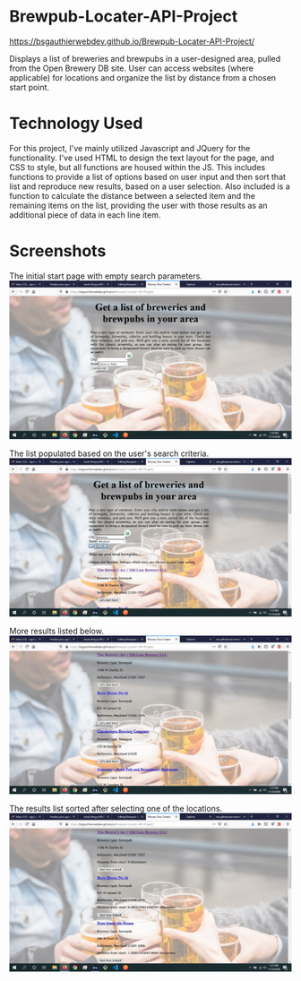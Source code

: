 # Brewpub-Locater-API-Project
https://bsgauthierwebdev.github.io/Brewpub-Locater-API-Project/

Displays a list of breweries and brewpubs in a user-designed area, pulled from the Open Brewery DB site. User can access websites (where applicable) for locations and organize the list by distance from a chosen start point.

# Technology Used
For this project, I've mainly utilized Javascript and JQuery for the functionality. I've used HTML to design the text layout for the page, and CSS to style, but all functions are housed within the JS. This includes functions to provide a list of options based on user input and then sort that list and reproduce new results, based on a user selection. Also included is a function to calculate the distance between a selected item and the remaining items on the list, providing the user with those results as an additional piece of data in each line item.

# Screenshots

The initial start page with empty search parameters.
<img src="https://github.com/BsgauthierWebDev/Brewpub-Locater-API-Project/blob/master/Screenshots/screenshot-opening.jpg" alt="Opening screen with empty search parameters">

The list populated based on the user's search criteria.
<img src="https://github.com/BsgauthierWebDev/Brewpub-Locater-API-Project/blob/master/Screenshots/search-list-1.jpg" alt="Search parameters filled and results populated on the screen">

More results listed below.
<img src="https://github.com/BsgauthierWebDev/Brewpub-Locater-API-Project/blob/master/Screenshots/search-list-2.jpg" alt="Expanded view of search results">

The results list sorted after selecting one of the locations.
<img src="https://github.com/BsgauthierWebDev/Brewpub-Locater-API-Project/blob/master/Screenshots/sorted-list.jpg" alt="Resorted list with distance from starting point displayed">


